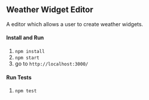 ## Weather Widget Editor

A editor which allows a user to create weather widgets.

#### Install and Run
1. `npm install`
2. `npm start`
3. go to `http://localhost:3000/`

#### Run Tests
1. `npm test`
